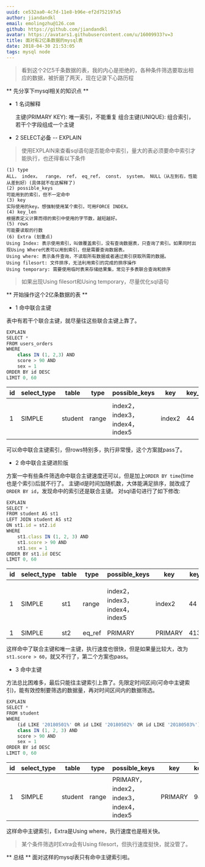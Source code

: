 ```yaml
---
uuid: ce532aa0-4c7d-11e8-b96e-ef2d752197a5
author: jiandandkl
email: emolingzhu@126.com
github: https://github.com/jiandandkl
avatar: https://avatars1.githubusercontent.com/u/16009933?v=3
title: 面对有2亿条数据的mysql表
date: 2018-04-30 21:53:05
tags: mysql node
---
```


 > 看到这个2亿5千条数据的表，我的内心是拒绝的，各种条件筛选要取出相应的数据，被折磨了两天，现在记录下心路历程

 ** 先分享下mysql相关的知识点 **
 * 1 名词解释

    主键(PRIMARY KEY): 唯一索引，不能重复
    组合主键(UNIQUE): 组合索引，若干个字段组成一个主键

* 2 SELECT必备 -- EXPLAIN
> 使用EXPLAIN来查看sql语句是否能命中索引，量大的表必须要命中索引才能执行，也还得看以下条件

    (1) type
    ALL， index，  range， ref， eq_ref， const， system， NULL（从左到右，性能从差到好）(具体就不在这解释了)
    (2) possible_keys
    可能用到的索引，但不一定命中
    (3) key
    实际使用的key。想强制使用某个索引，可用FORCE INDEX。
    (4) key_len
    根据表定义计算而得的索引中使用的字节数，越短越好。
    (5) rows
    可能要读取的行数
    (6) Extra (划重点)
    Using Index: 表示使用索引，叫做覆盖索引，没有查询数据表，只查询了索引。如果同时出现Using Where代表可以用到索引，但是需要查询数据表。
    Using where: 表示条件查询，不读取所有数据或者通过索引获取所需的数据。
    Using filesort: 文件排序，无法利用索引的完成的排序操作
    Using temporary: 需要使用临时表来存储结果集，常见于多表联合查询和排序
> 如果出现Using filesort和Using temporary，尽量优化sql语句

** 开始操作这个2亿条数据的表 **

* 1 命中联合主键

表中有若干个联合主键，就尽量往这些联合主键上靠了。

```javascript
EXPLAIN 
SELECT *
FROM users_orders
WHERE
	class IN (1, 2,3) AND
	score > 90 AND
	sex = 1
ORDER BY id DESC
LIMIT 0, 60
```

| id | select_type | table | type | possible_keys | key | key_len | ref | rows | Extra |
| --- | --- | --- | --- | --- | --- | --- | --- | --- | --- |
| 1 | SIMPLE | student | range | index2， index3， index4， index5 | index2 | 44 | NULL | 642323 | Using index condition; Using filesort |

可以命中联合主键索引，但rows特别多，执行非常慢，这个方案就pass了。

* 2 命中联合主键进阶版

方案一中有些条件筛选命中联合主键速度还可以，但是加上`ORDER BY time`(time也是个索引)后就不行了。
主键id是时间加随机数，大体能满足排序，就改成了`ORDER BY id`，发现命中的索引还是联合主键。
对sql语句进行了如下修改:

```javascript
EXPLAIN
SELECT *
FROM student AS st1
LEFT JOIN student AS st2
ON st1.id = st2.id
WHERE
    st1.class IN (1, 2, 3) AND
    st1.score > 90 AND
    st1.sex = 1
ORDER BY st1.id DESC
LIMIT 0, 60
```
| id | select_type | table | type | possible_keys | key | key_len | ref | rows | Extra |
| --- | --- | --- | --- | --- | --- | --- | --- | --- | --- |
| 1 | SIMPLE | st1 | range | index2， index3， index4， index5 | index2 | 44 | NULL | 642323 | Using where; Using index; Using filesort |
| 1 | SIMPLE | st2 | eq_ref | PRIMARY | PRIMARY | 413800 | st.id | 1 | NULL |

这样命中了联合主键和唯一主键，执行速度也很快，但是如果量比较大，改为`st1.score > 60`，就又不行了，第二个方案也pass。

* 3 命中主键

方法总比困难多，最后只能往主键索引上靠了。先限定时间区间(可命中主键索引)，能有效控制要筛选的数据量，再对时间区间内的数据筛选。

```javascript
EXPLAIN
SELECT *
FROM student
WHERE
	(id LIKE '20180501%' OR id LIKE '20180502%' OR id LIKE '20180503%') AND
	class IN (1, 2, 3) AND
	score > 90 AND
	sex = 1
ORDER BY id DESC
LIMIT 0, 60
```

| id | select_type | table | type | possible_keys | key | key_len | ref | rows | Extra |
| --- | --- | --- | --- | --- | --- | --- | --- | --- | --- |
| 1 | SIMPLE | student | range | PRIMARY， index2， index3， index4， index5 | PRIMARY | 98 | NULL | 413800 | Using where |

这样命中主键索引，Extra是Using where，执行速度也是相关快。
> 某个条件筛选时Extra会有Using filesort，但执行速度挺快，就没管了。

 ** 总结 **
 面对这样的mysql表只有命中主键索引啦。
